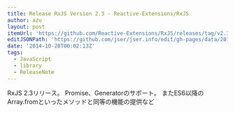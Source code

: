 ```yaml
---
title: Release RxJS Version 2.3 · Reactive-Extensions/RxJS
author: azu
layout: post
itemUrl: 'https://github.com/Reactive-Extensions/RxJS/releases/tag/v2.3.12'
editJSONPath: 'https://github.com/jser/jser.info/edit/gh-pages/data/2014/10/index.json'
date: '2014-10-28T00:02:13Z'
tags:
  - JavaScript
  - library
  - ReleaseNote
---
```

RxJS 2.3リリース。
Promise、Generatorのサポート。
またES6以降のArray.fromといったメソッドと同等の機能の提供など
